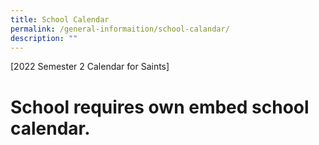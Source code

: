 ```yaml
---
title: School Calendar
permalink: /general-informaition/school-calandar/
description: ""
---
```

[2022 Semester 2 Calendar for Saints]

[](/files/2022%20Sem%202%20Saints%20Calender.pdf)

# **School requires own embed school calendar.**